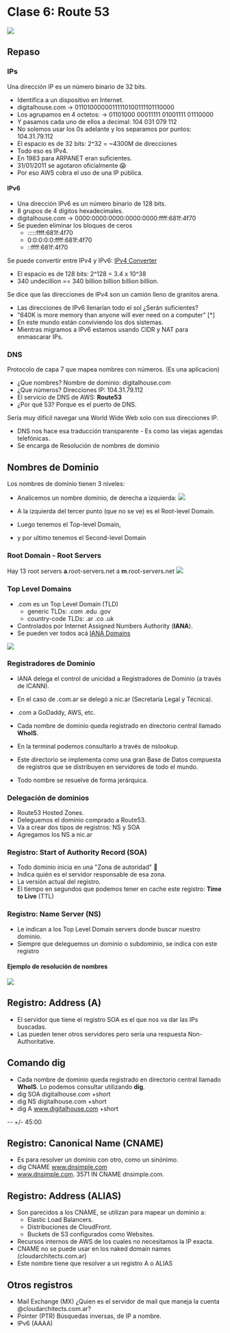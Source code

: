 # Clase 6: Route 53
![](images/06-Route53/route-53.png)

## Repaso
### IPs
Una dirección IP es un número binario de 32 bits.
- Identifica a un dispositivo en Internet.
- digitalhouse.com 
    -> 01101000000111110100111101110000
- Los agrupamos en 4 octetos: 
    -> 01101000 00011111 01001111 01110000
- Y pasamos cada uno de ellos a decimal: 104 031 079 112
- No solemos usar los 0s adelante y los separamos por puntos: 104.31.79.112
- El espacio es de 32 bits: 2^32 = ~4300M de direcciones
- Todo eso es IPv4.
- En 1983 para ARPANET eran suficientes.
- 31/01/2011 se agotaron oficialmente 😱
- Por eso AWS cobra el uso de una IP pública.

#### IPv6
- Una dirección IPv6 es un número binario de 128 bits.
- 8 grupos de 4 dígitos hexadecimales.
- digitalhouse.com -> 0000:0000:0000:0000:0000:ffff:681f:4f70
- Se pueden eliminar los bloques de ceros
    - :::::ffff:681f:4f70 
    - 0:0:0:0:0:ffff:681f:4f70
    - ::ffff:681f:4f70

Se puede convertir entre IPv4 y IPv6: [IPv4 Converter](https://www.vultr.com/resources/ipv4-converter/?ip_address=104.31.79.112)
- El espacio es de 128 bits: 2^128 = 3.4 x 10^38
- 340 undecillion == 340 billion billion billion billion.

Se dice que las direcciones de IPv4 son un camión lleno de granitos arena.
- Las direcciones de IPv6 llenarían todo el sol ¿Serán suficientes?
- "640K is more memory than anyone will ever need on a computer" [*]
- En este mundo están conviviendo los dos sistemas.
- Mientras migramos a IPv6 estamos usando CIDR y NAT para enmascarar IPs.

### DNS
Protocolo de capa 7 que mapea nombres con números. (Es una aplicacion)
- ¿Que nombres? Nombre de dominio: digitalhouse.com
- ¿Que números? Direcciones IP: 104.31.79.112
- El servicio de DNS de AWS: **Route53**
- ¿Por qué 53? Porque es el puerto de DNS.

Sería muy difícil navegar una World Wide Web solo con sus direcciones IP.
- DNS nos hace esa traducción transparente - Es como las viejas agendas telefónicas.
- Se encarga de Resolución de nombres de dominio

## Nombres de Dominio
Los nombres de dominio tienen 3 niveles: 
- Analicemos un nombre dominio, de derecha a izquierda:
 ![](images/06-Route53/root-domain.png)
 
 - A la izquierda del tercer punto (que no se ve) es el Root-level Domain.
 - Luego tenemos el Top-level Domain,
 - y por ultimo tenemos el Second-level Domain
 
### Root Domain - Root Servers
 Hay 13 root servers **a**.root-servers.net a **m**.root-servers.net
 ![](images/06-Route53/root-servers.png)
 
### Top Level Domains
- .com es un Top Level Domain (TLD)
    - generic TLDs: .com .edu .gov
    - country-code TLDs: .ar .co .uk
- Controlados por Internet Assigned Numbers Authority (**IANA**).
- Se pueden ver todos acá [IANA Domains](https://www.iana.org/domains/root/db)

![](images/06-Route53/domains.png)

### Registradores de Dominio
- IANA delega el control de unicidad a Registradores de Dominio (a través de ICANN).
- En el caso de .com.ar se delegó a nic.ar (Secretaría Legal y Técnica).
- .com a GoDaddy, AWS, etc.

- Cada nombre de dominio queda registrado en directorio central llamado **WhoIS**.
- En la terminal podemos consultarlo a través de nslookup.
- Este directorio se implementa como una gran Base de Datos compuesta de registros que se distribuyen en servidores de todo el mundo.
- Todo nombre se resuelve de forma jerárquica.

### Delegación de dominios
- Route53 Hosted Zones.
- Deleguemos el dominio comprado a Route53.
- Va a crear dos tipos de registros: NS y SOA
- Agregamos los NS a nic.ar

### Registro: Start of Authority Record (SOA)
- Todo dominio inicia en una "Zona de autoridad" 👮
- Indica quién es el servidor responsable de esa zona.
- La versión actual del registro.
- El tiempo en segundos que podemos tener en cache este registro: **Time to Live** (TTL)

### Registro: Name Server (NS)
- Le indican a los Top Level Domain servers donde buscar nuestro dominio.
- Siempre que deleguemos un dominio o subdominio, se indica con este registro

#### Ejemplo de resolución de nombres
![](images/06-Route53/ejemplo-dns.png)

## Registro: Address (A)
- El servidor que tiene el registro SOA es el que nos va dar las IPs buscadas.
- Las pueden tener otros servidores pero sería una respuesta Non-Authoritative.

## Comando dig
- Cada nombre de dominio queda registrado en directorio central llamado **WhoIS**.
Lo podemos consultar utilizando **dig**.
- dig SOA digitalhouse.com +short
- dig NS digitalhouse.com +short
- dig A www.digitalhouse.com +short

-- +/- 45:00

## Registro: Canonical Name (CNAME)
- Es para resolver un dominio con otro, como un sinónimo.
- dig CNAME www.dnsimple.com
- www.dnsimple.com. 3571 IN CNAME dnsimple.com.

## Registro: Address (ALIAS)
- Son parecidos a los CNAME, se utilizan para mapear un dominio a:
    - Elastic Load Balancers.
    - Distribuciones de CloudFront.
    - Buckets de S3 configurados como Websites.
- Recursos internos de AWS de los cuales no necesitamos la IP exacta.
- CNAME no se puede usar en los naked domain names (cloudarchitects.com.ar)
- Este nombre tiene que resolver a un registro A o ALIAS


## Otros registros
- Mail Exchange (MX) ¿Quien es el servidor de mail que maneja la cuenta @cloudarchitects.com.ar?
- Pointer (PTR) Búsquedas inversas, de IP a nombre.
- IPv6 (AAAA)